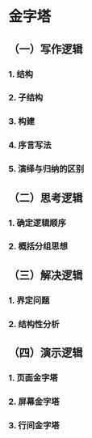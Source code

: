 # 金字塔
## （一）写作逻辑
### 1. 结构
### 2. 子结构
### 3. 构建
### 4. 序言写法
### 5. 演绎与归纳的区别
## （二）思考逻辑
### 1. 确定逻辑顺序
### 2. 概括分组思想
## （三）解决逻辑
### 1. 界定问题
### 2. 结构性分析
## （四）演示逻辑
### 1. 页面金字塔
### 2. 屏幕金字塔
### 3. 行间金字塔
